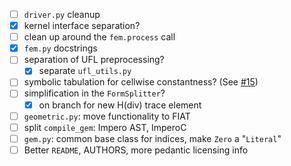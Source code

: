 - [ ] `driver.py` cleanup
 - [X] kernel interface separation?
 - [ ] clean up around the `fem.process` call
- [X] `fem.py` docstrings
 - [ ] separation of UFL preprocessing?
   - [X] separate `ufl_utils.py`
 - [ ] symbolic tabulation for cellwise constantness? (See [#15](https://github.com/firedrakeproject/tsfc/issues/15))
 - [ ] simplification in the `FormSplitter`?
   - [X] on branch for new H(div) trace element
- [ ] `geometric.py`: move functionality to FIAT
- [ ] split `compile_gem`: Impero AST, ImperoC
- [ ] `gem.py`: common base class for indices, make `Zero` a "`Literal`"
- [ ] Better `README`, AUTHORS, more pedantic licensing info
